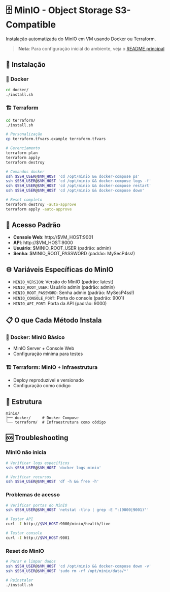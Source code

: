 # 🗄️ MinIO - Object Storage S3-Compatible

Instalação automatizada do MinIO em VM usando Docker ou Terraform.

> **Nota**: Para configuração inicial do ambiente, veja o [README principal](../README.md)

## 🚀 Instalação

### 🐳 **Docker**

```bash
cd docker/
./install.sh
```

### 🏗️ **Terraform**

```bash
cd terraform/
./install.sh
```

```bash
# Personalização
cp terraform.tfvars.example terraform.tfvars

# Gerenciamento
terraform plan
terraform apply
terraform destroy

# Comandos docker
ssh $SSH_USER@$VM_HOST 'cd /opt/minio && docker-compose ps'
ssh $SSH_USER@$VM_HOST 'cd /opt/minio && docker-compose logs -f'
ssh $SSH_USER@$VM_HOST 'cd /opt/minio && docker-compose restart'
ssh $SSH_USER@$VM_HOST 'cd /opt/minio && docker-compose down'

# Reset completo
terraform destroy -auto-approve
terraform apply -auto-approve
```

## 🔑 Acesso Padrão

- **Console Web**: http://$VM_HOST:9001
- **API**: http://$VM_HOST:9000
- **Usuário**: $MINIO_ROOT_USER (padrão: admin)
- **Senha**: $MINIO_ROOT_PASSWORD (padrão: MySecP4ss!)

## ⚙️ Variáveis Específicas do MinIO

- `MINIO_VERSION`: Versão do MinIO (padrão: latest)
- `MINIO_ROOT_USER`: Usuário admin (padrão: admin)
- `MINIO_ROOT_PASSWORD`: Senha admin (padrão: MySecP4ss!)
- `MINIO_CONSOLE_PORT`: Porta do console (padrão: 9001)
- `MINIO_API_PORT`: Porta da API (padrão: 9000)

## 📋 O que Cada Método Instala

### 🐳 **Docker**: MinIO Básico

- MinIO Server + Console Web
- Configuração mínima para testes

### 🏗️ **Terraform**: MinIO + Infraestrutura

- Deploy reproduzível e versionado
- Configuração como código

## 📁 Estrutura

```
minio/
├── docker/     # Docker Compose
└── terraform/  # Infraestrutura como código
```

## 🆘 Troubleshooting

### MinIO não inicia

```bash
# Verificar logs específicos
ssh $SSH_USER@$VM_HOST 'docker logs minio'

# Verificar recursos
ssh $SSH_USER@$VM_HOST 'df -h && free -h'
```

### Problemas de acesso

```bash
# Verificar portas do MinIO
ssh $SSH_USER@$VM_HOST 'netstat -tlnp | grep -E ":(9000|9001)"'

# Testar API
curl -I http://$VM_HOST:9000/minio/health/live

# Testar console
curl -I http://$VM_HOST:9001
```

### Reset do MinIO

```bash
# Parar e limpar dados
ssh $SSH_USER@$VM_HOST 'cd /opt/minio && docker-compose down -v'
ssh $SSH_USER@$VM_HOST 'sudo rm -rf /opt/minio/data/*'

# Reinstalar
./install.sh
```
